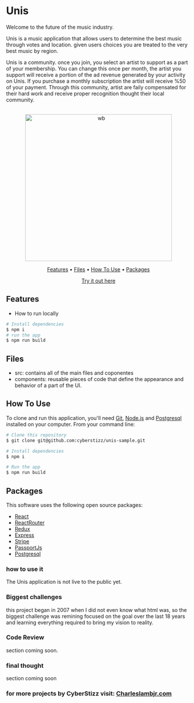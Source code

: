 # Unis
Welcome to the future of the music industry.

Unis is a music application that allows users to determine the best music through votes and location. given users choices you are treated to the very best music by region.

Unis is a community. once you join, you select an artist to support as a part of your membership. You can change this once per month, the artist you support will receive a portion of the ad revenue generated by your activity on Unis. If you purchase a monthly subscription the artist will receive %50 of your payment. Through this community, artist are faily compensated for their hard work and receive proper recognition thought their local community.

<p align="center">
  <br>
  <img src="./assets/unisScreenshot.png" alt="wb" width="400">
  <br>
</p>
<p align="center" >
  <a href="#features">Features</a> •
  <a href="#Files">Files</a> •
  <a href="#how-to-use">How To Use</a> •
  <a href="#packages">Packages</a>   
</p>
<p align="center" >
<a href="https://unisprototype.netlify.app/">Try it out here</a> 
</p>

## Features

* How to run locally
```bash
# Install dependencies
$ npm i
# run the app
$ npm run build
```

## Files

- src: contains all of the main files and coponentes
- components: reusable pieces of code that define the appearance and behavior of a part of the UI.


## How To Use

To clone and run this application, you'll need [Git](https://git-scm.com), [Node.js](https://nodejs.org/en) and [Postgresql](https://www.postgresql.org/) installed on your computer. From your command line:

```bash
# Clone this repository
$ git clone git@github.com:cyberstizz/unis-sample.git

# Install dependencies
$ npm i

# Run the app
$ npm run build
```

## Packages

This software uses the following open source packages:

- [React](https://reactjs.org/)
- [ReactRouter](https://reactrouter.com/en/main)
- [Redux](https://redux.js.org/)
- [Express](https://expressjs.com/)
- [Stripe](https://stripe.com/)
- [PassportJs](https://www.passportjs.org/)
- [Postgresql](https://www.postgresql.org/)
















### how to use it
The Unis application is not live to the public yet.


### Biggest challenges
this project began in 2007 when I did not even know what html was, so the biggest challenge was remining focused on the goal over the last 18 years and learning everything required to bring my vision to reality.


### Code Review
section coming soon.

### final thought
section coming soon

### for more projects by CyberStizz visit: [Charleslambjr.com](https://www.charleslambjr.com/)



